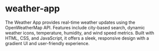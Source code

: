 # weather-app
The Weather App provides real-time weather updates using the OpenWeatherMap API. Features include city-based search, dynamic weather icons, temperature, humidity, and wind speed metrics. Built with HTML, CSS, and JavaScript, it offers a sleek, responsive design with a gradient UI and user-friendly experience.
